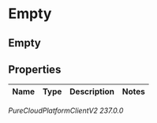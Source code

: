 # Empty

## Empty

## Properties

|Name | Type | Description | Notes|
|------------ | ------------- | ------------- | -------------|



_PureCloudPlatformClientV2 237.0.0_
